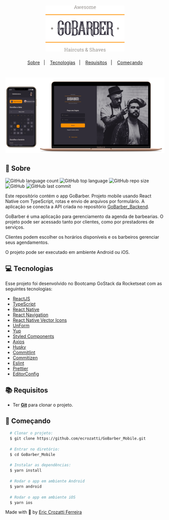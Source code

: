 <h1 align="center">
    <img alt="GoBarber-logo" src="https://github.com/ecrozatti/GoBarber_Backend/blob/master/.github/logo.svg" width="250px" />
</h1>

<p align="center">
  <a href="#page_with_curl-sobre">Sobre</a>&nbsp;&nbsp;&nbsp;|&nbsp;&nbsp;&nbsp;
  <a href="#computer-tecnologias">Tecnologias</a>&nbsp;&nbsp;&nbsp;|&nbsp;&nbsp;&nbsp;
  <a href="#books-requisitos">Requisitos</a>&nbsp;&nbsp;&nbsp;|&nbsp;&nbsp;&nbsp;
  <a href="#rocket-começando">Começando</a>
</p>

<h1 align="center">
    <img alt="GoBarber" src="https://github.com/ecrozatti/GoBarber_Backend/blob/master/.github/gobarber.png" />
</h1>

## :page_with_curl: Sobre
![GitHub language count](https://img.shields.io/github/languages/count/ecrozatti/GoBarber_Mobile)
![GitHub top language](https://img.shields.io/github/languages/top/ecrozatti/GoBarber_Mobile)
![GitHub repo size](https://img.shields.io/github/repo-size/ecrozatti/GoBarber_Mobile)
![GitHub](https://img.shields.io/github/license/ecrozatti/GoBarber_Mobile)
![GitHub last commit](https://img.shields.io/github/last-commit/ecrozatti/GoBarber_Mobile)

Este repositório contém o app GoBarber. Projeto mobile usando React Native com TypeScript, rotas e envio de arquivos por formulário. A aplicação se conecta a API criada no repositório [GoBarber_Backend](https://github.com/ecrozatti/GoBarber_Backend).

GoBarber é uma aplicação para gerenciamento da agenda de barbearias. O projeto pode ser acessado tanto por clientes, como por prestadores de serviços.

Clientes podem escolher os horários disponíveis e os barbeiros gerenciar seus agendamentos.

O projeto pode ser executado em ambiente Android ou iOS.

## :computer: Tecnologias
Esse projeto foi desenvolvido no Bootcamp GoStack da Rocketseat com as seguintes tecnologias:

- [ReactJS](https://reactjs.org/)
- [TypeScript](https://www.typescriptlang.org/)
- [React Native](https://reactnative.dev/)
- [React Navigation](https://reactnavigation.org/)
- [React Native Vector Icons](https://github.com/oblador/react-native-vector-icons)
- [UnForm](https://unform.dev/)
- [Yup](https://github.com/jquense/yup)
- [Styled Components](https://styled-components.com/)
- [Axios](https://github.com/axios/axios)
- [Husky](https://github.com/typicode/husky)
- [Commitlint](https://github.com/conventional-changelog/commitlint)
- [Commitizen](https://github.com/commitizen/cz-cli)
- [Eslint](https://eslint.org/)
- [Prettier](https://prettier.io/)
- [EditorConfig](https://editorconfig.org/)

## :books: Requisitos
- Ter [**Git**](https://git-scm.com/) para clonar o projeto.

## :rocket: Começando
``` bash
  # Clonar o projeto:
  $ git clone https://github.com/ecrozatti/GoBarber_Mobile.git

  # Entrar no diretório:
  $ cd GoBarber_Mobile
  
  # Instalar as dependências:
  $ yarn install

  # Rodar o app em ambiente Android
  $ yarn android
  
  # Rodar o app em ambiente iOS
  $ yarn ios
```

Made with 💚 by [Eric Crozatti Ferreira](https://www.linkedin.com/in/eric-crozatti-1447688a/)
